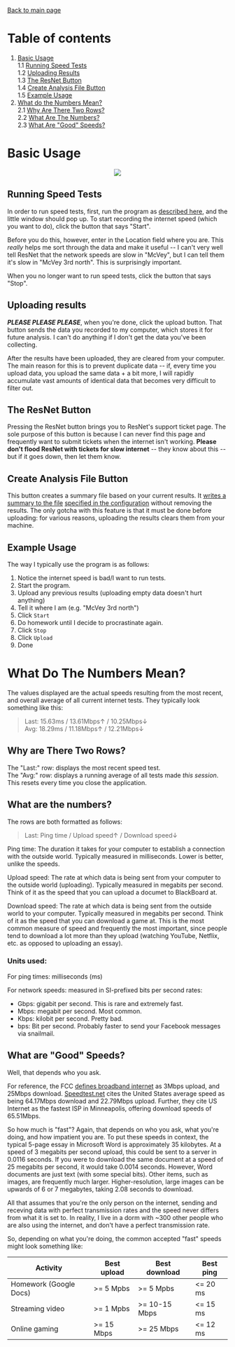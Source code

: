 [Back to main page](index.html)

# Table of contents
1. [Basic Usage](#basic-usage)  
    1.1 [Running Speed Tests](#running-speed-tests)  
    1.2 [Uploading Results](#uploading-results)  
    1.3 [The ResNet Button](#the-resnet-button)  
    1.4 [Create Analysis File Button](#create-analysis-file-button)  
    1.5 [Example Usage](#example-usage)  
2. [What do the Numbers Mean?](#what-do-the-numbers-mean)  
    2.1 [Why Are There Two Rows?](#why-are-there-two-rows)  
    2.2 [What Are The Numbers?](#what-are-the-numbers)  
    2.3 [What Are "Good" Speeds?](#what-are-good-speeds)  

# Basic Usage
<div style="text-align:center">
    <img src ="https://github.com/mishaturnbull/PySpeedTest/raw/master/docs/window.png" />
</div>

## Running Speed Tests

In order to run speed tests, first, run the program as [described here](running), and the little window should pop up.  To start recording the internet speed (which you want to do), click the button that says "Start".

Before you do this, however, enter in the Location field where you are.  This *really* helps me sort through the data and make it useful -- I can't very well tell ResNet that the network speeds are slow in "McVey", but I can tell them it's slow in "McVey 3rd north".  This is surprisingly important.

When you no longer want to run speed tests, click the button that says "Stop".

## Uploading results

***PLEASE PLEASE PLEASE***, when you're done, click the upload button.  That button sends the data you recorded to my computer, which stores it for future analysis.  I can't do anything if I don't get the data you've been collecting.

After the results have been uploaded, they are cleared from your computer.  The main reason for this is to prevent duplicate data -- if, every time you upload data, you upload the same data + a bit more, I will rapidly accumulate vast amounts of identical data that becomes very difficult to filter out.  

## The ResNet Button

Pressing the ResNet button brings you to ResNet's support ticket page.  The sole purpose of this button is because I can never find this page and frequently want to submit tickets when the internet isn't working.  **Please don't flood ResNet with tickets for slow internet** -- they know about this -- but if it goes down, then let them know.

## Create Analysis File Button

This button creates a summary file based on your current results.  It
[writes a summary to the file](https://github.com/mishaturnbull/PySpeedTest/issues/3)
[specified in the configuration](https://github.com/mishaturnbull/PySpeedTest/issues/5)
without removing the results.  The only gotcha with this feature is that it must be done before uploading: for various reasons, uploading the results clears them from your machine.

## Example Usage

The way I typically use the program is as follows:

1. Notice the internet speed is bad/I want to run tests.
2. Start the program.
3. Upload any previous results (uploading empty data doesn't hurt anything)
4. Tell it where I am (e.g. "McVey 3rd north")
5. Click `Start`
6. Do homework until I decide to procrastinate again.
7. Click `Stop`
8. Click `Upload`
9. Done


[downloads]: github.com/mishaturnbull/PySpeedTest/releases/latest
[running]: gettingstarted.html#running

# What Do The Numbers Mean?

The values displayed are the actual speeds resulting from the most recent, and overall average of all current internet tests.  They typically look something like this:

> Last: 15.63ms / 13.61Mbps↑ / 10.25Mbps↓  
> Avg: 18.29ms / 11.18Mbps↑ / 12.21Mbps↓  

## Why are There Two Rows?

The "Last:" row: displays the most recent speed test.  
The "Avg:" row: displays a running average of all tests made *this session*.  This resets every time you close the application.

## What are the numbers?

The rows are both formatted as follows:

> Last: Ping time / Upload speed↑ / Download speed↓  

Ping time: The duration it takes for your computer to establish a connection with the outside world.  Typically measured in milliseconds.  Lower is better, unlike the speeds.

Upload speed: The rate at which data is being sent from your computer to the outside world (uploading).  Typically measured in megabits per second.  Think of it as the speed that you can upload a documet to BlackBoard at.

Download speed: The rate at which data is being sent from the outside world to your computer.  Typically measured in megabits per second.  Think of it as the speed that you can download a game at.  This is the most common measure of speed and frequently the most important, since people tend to download a lot more than they upload (watching YouTube, Netflix, etc. as opposed to uploading an essay).

### Units used:

For ping times: milliseconds (ms)

For network speeds: measured in SI-prefixed bits per second rates:

  - Gbps: gigabit per second.  This is rare and extremely fast.
  - Mbps: megabit per second.  Most common.
  - Kbps: kilobit per second.  Pretty bad.
  - bps: Bit per second.  Probably faster to send your Facebook messages via snailmail.

## What are "Good" Speeds?

Well, that depends who you ask.

For reference, the FCC [defines broadband internet][fcc-broadband] as 3Mbps upload, and 25Mbps download.  [Speedtest.net][speedtest-fixed] cites the United States average speed as being 64.17Mbps download and 22.79Mbps upload.  Further, they cite US Internet as the fastest ISP in Minneapolis, offering download speeds of 65.51Mbps.  

So how much is "fast"?  Again, that depends on who you ask, what you're doing, and how impatient you are.  To put these speeds in context, the typical 5-page essay in Microsoft Word is approximately 35 kilobytes.  At a speed of 3 megabits per second upload, this could be sent to a server in 0.0116 seconds.  If you were to download the same document at a speed of 25 megabits per second, it would take 0.0014 seconds.  However, Word documents are just text (with some special bits).  Other items, such as images, are frequently much larger.  Higher-resolution, large images can be upwards of 6 or 7 megabytes, taking 2.08 seconds to download.  

All that assumes that you're the only person on the internet, sending and receving data with perfect transmission rates and the speed never differs from what it is set to.  In reality, I live in a dorm with ~300 other people who are also using the internet, and don't have a perfect transmission rate.

So, depending on what you're doing, the common accepted "fast" speeds might look something like:

|        Activity        | Best upload | Best download | Best ping |
| ---------------------- | ----------- | ------------- | --------- |
| Homework (Google Docs) |  >= 5 Mpbs  |   >= 5 Mpbs   | <= 20 ms  |
| Streaming video        |  >= 1 Mpbs  | >= 10-15 Mbps | <= 15 ms  |
| Online gaming          |  >= 15 Mbps |  >= 25 Mbps   | <= 12 ms  |

[fcc-broadband]: https://apps.fcc.gov/edocs_public/attachmatch/FCC-15-10A1_Rcd.pdf
[speedtest-fixed]: http://www.speedtest.net/reports/united-states/#fixed
